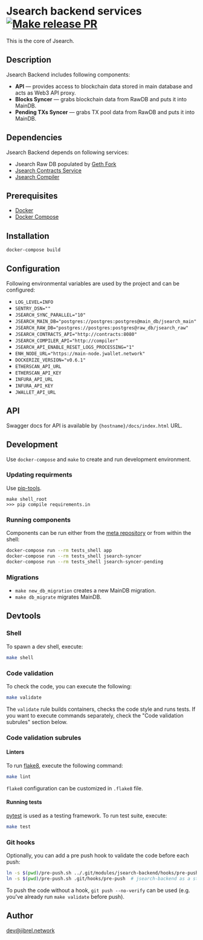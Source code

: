 # Jsearch backend services  [![Make release PR](https://img.shields.io/badge/make_release_PR-blue)](https://github.com/jibrelnetwork/jsearch-backend/compare/master...develop?template=release.md&title=Release+vX.Y.Z)

This is the core of Jsearch. 

## Description

Jsearch Backend includes following components: 

- **API** — provides access to blockchain data stored in main database and acts
as Web3 API proxy.
- **Blocks Syncer** — grabs blockchain data from RawDB and puts it into MainDB.
- **Pending TXs Syncer** — grabs TX pool data from RawDB and puts it into
MainDB.

## Dependencies

Jsearch Backend depends on following services:
- Jsearch Raw DB populated by [Geth Fork](https://github.com/jibrelnetwork/go-ethereum)
- [Jsearch Contracts Service](https://github.com/jibrelnetwork/jsearch-contracts)
- [Jsearch Compiler](https://github.com/jibrelnetwork/jsearch-compiler)


## Prerequisites

* [Docker](https://docs.docker.com/install/)
* [Docker Compose](https://docs.docker.com/compose/install/)

## Installation
```bash
docker-compose build
```

## Configuration

Following environmental variables are used by the project and can be configured:
* `LOG_LEVEL=INFO`
* `SENTRY_DSN=""`
* `JSEARCH_SYNC_PARALLEL="10"`
* `JSEARCH_MAIN_DB="postgres://postgres:postgres@main_db/jsearch_main"`
* `JSEARCH_RAW_DB="postgres://postgres:postgres@raw_db/jsearch_raw"`
* `JSEARCH_CONTRACTS_API="http://contracts:8080"`
* `JSEARCH_COMPILER_API="http://compiler"`
* `JSEARCH_API_ENABLE_RESET_LOGS_PROCESSING="1"`
* `ENH_NODE_URL="https://main-node.jwallet.network"`
* `DOCKERIZE_VERSION="v0.6.1"`
* `ETHERSCAN_API_URL`
* `ETHERSCAN_API_KEY`
* `INFURA_API_URL`
* `INFURA_API_KEY`
* `JWALLET_API_URL`

## API

Swagger docs for API is available by `{hostname}/docs/index.html` URL.

## Development

Use `docker-compose` and `make` to create and run development environment.

### Updating requirments

Use [pip-tools](https://github.com/jazzband/pip-tools#example-usage-for-pip-compile).
```.env
make shell_root
>>> pip compile requirements.in
```

### Running components 

Components can be run either from the [meta repository](https://github.com/jibrelnetwork/jsearch)
or from within the shell:

```bash
docker-compose run --rm tests_shell app
docker-compose run --rm tests_shell jsearch-syncer
docker-compose run --rm tests_shell jsearch-syncer-pending
```

### Migrations
* `make new_db_migration` creates a new MainDB migration.
* `make db_migrate` migrates MainDB.

## Devtools

### Shell

To spawn a dev shell, execute:
```bash
make shell
```

### Code validation
To check the code, you can execute the following:
```bash
make validate
```

The `validate` rule builds containers, checks the code style and runs tests. If
you want to execute commands separately, check the "Code validation subrules"
section below.

### Code validation subrules

#### Linters
To run [flake8](http://flake8.pycqa.org/en/latest/), execute the following
command:
```bash
make lint
```

`flake8` configuration can be customized in `.flake8` file.

#### Running tests
[pytest](https://pytest.org) is used as a testing framework. To run test suite,
execute: 
```bash
make test
```

### Git hooks

Optionally, you can add a pre push hook to validate the code before each push:

```bash
ln -s $(pwd)/pre-push.sh ../.git/modules/jsearch-backend/hooks/pre-push  # jsearch-backend as a git submodule.
ln -s $(pwd)/pre-push.sh .git/hooks/pre-push  # jsearch-backend as a standalone repo.
```

To push the code without a hook, `git push --no-verify` can be used (e.g.
you've already run `make validate` before push).

## Author

dev@jibrel.network